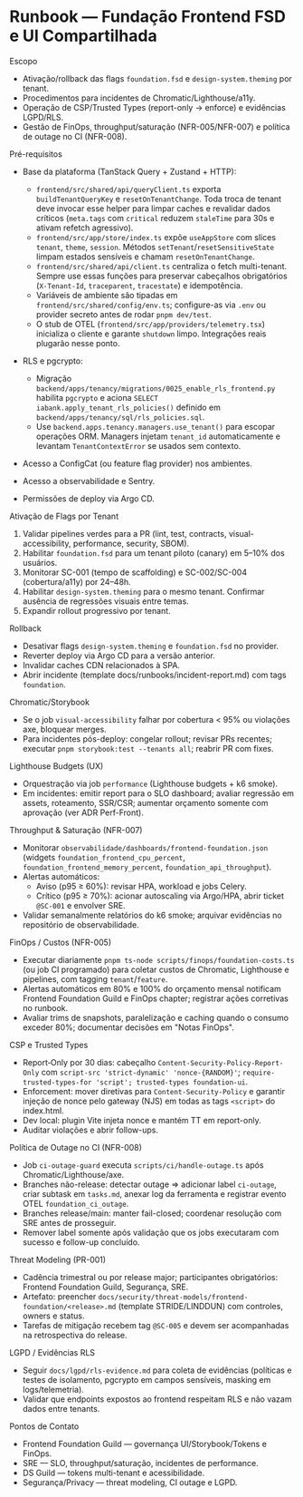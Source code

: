 # Runbook — Fundação Frontend FSD e UI Compartilhada

Escopo
- Ativação/rollback das flags `foundation.fsd` e `design-system.theming` por tenant.
- Procedimentos para incidentes de Chromatic/Lighthouse/a11y.
- Operação de CSP/Trusted Types (report-only → enforce) e evidências LGPD/RLS.
- Gestão de FinOps, throughput/saturação (NFR-005/NFR-007) e política de outage no CI (NFR-008).

Pré-requisitos
- Base da plataforma (TanStack Query + Zustand + HTTP):
  - `frontend/src/shared/api/queryClient.ts` exporta `buildTenantQueryKey` e `resetOnTenantChange`. Toda troca de tenant deve invocar esse helper para limpar caches e revalidar dados críticos (`meta.tags` com `critical` reduzem `staleTime` para 30s e ativam refetch agressivo).
  - `frontend/src/app/store/index.ts` expõe `useAppStore` com slices `tenant`, `theme`, `session`. Métodos `setTenant`/`resetSensitiveState` limpam estados sensíveis e chamam `resetOnTenantChange`.
  - `frontend/src/shared/api/client.ts` centraliza o fetch multi-tenant. Sempre use essas funções para preservar cabeçalhos obrigatórios (`X-Tenant-Id`, `traceparent`, `tracestate`) e idempotência.
  - Variáveis de ambiente são tipadas em `frontend/src/shared/config/env.ts`; configure-as via `.env` ou provider secreto antes de rodar `pnpm dev/test`.
  - O stub de OTEL (`frontend/src/app/providers/telemetry.tsx`) inicializa o cliente e garante `shutdown` limpo. Integrações reais plugarão nesse ponto.
- RLS e pgcrypto:
  - Migração `backend/apps/tenancy/migrations/0025_enable_rls_frontend.py` habilita `pgcrypto` e aciona `SELECT iabank.apply_tenant_rls_policies()` definido em `backend/apps/tenancy/sql/rls_policies.sql`.
  - Use `backend.apps.tenancy.managers.use_tenant()` para escopar operações ORM. Managers injetam `tenant_id` automaticamente e levantam `TenantContextError` se usados sem contexto.

- Acesso a ConfigCat (ou feature flag provider) nos ambientes.
- Acesso a observabilidade e Sentry.
- Permissões de deploy via Argo CD.

Ativação de Flags por Tenant
1) Validar pipelines verdes para a PR (lint, test, contracts, visual-accessibility, performance, security, SBOM).
2) Habilitar `foundation.fsd` para um tenant piloto (canary) em 5–10% dos usuários.
3) Monitorar SC-001 (tempo de scaffolding) e SC-002/SC-004 (cobertura/a11y) por 24–48h.
4) Habilitar `design-system.theming` para o mesmo tenant. Confirmar ausência de regressões visuais entre temas.
5) Expandir rollout progressivo por tenant.

Rollback
- Desativar flags `design-system.theming` e `foundation.fsd` no provider.
- Reverter deploy via Argo CD para a versão anterior.
- Invalidar caches CDN relacionados à SPA.
- Abrir incidente (template docs/runbooks/incident-report.md) com tags `foundation`.

Chromatic/Storybook
- Se o job `visual-accessibility` falhar por cobertura < 95% ou violações axe, bloquear merges.
- Para incidentes pós-deploy: congelar rollout; revisar PRs recentes; executar `pnpm storybook:test --tenants all`; reabrir PR com fixes.

Lighthouse Budgets (UX)
- Orquestração via job `performance` (Lighthouse budgets + k6 smoke).
- Em incidentes: emitir report para o SLO dashboard; avaliar regressão em assets, roteamento, SSR/CSR; aumentar orçamento somente com aprovação (ver ADR Perf-Front).

Throughput & Saturação (NFR-007)
- Monitorar `observabilidade/dashboards/frontend-foundation.json` (widgets `foundation_frontend_cpu_percent`, `foundation_frontend_memory_percent`, `foundation_api_throughput`).
- Alertas automáticos:
  - Aviso (p95 ≥ 60%): revisar HPA, workload e jobs Celery.
  - Crítico (p95 ≥ 70%): acionar autoscaling via Argo/HPA, abrir ticket `@SC-001` e envolver SRE.
- Validar semanalmente relatórios do k6 smoke; arquivar evidências no repositório de observabilidade.

FinOps / Custos (NFR-005)
- Executar diariamente `pnpm ts-node scripts/finops/foundation-costs.ts` (ou job CI programado) para coletar custos de Chromatic, Lighthouse e pipelines, com tagging `tenant`/`feature`.
- Alertas automáticos em 80% e 100% do orçamento mensal notificam Frontend Foundation Guild e FinOps chapter; registrar ações corretivas no runbook.
- Avaliar trims de snapshots, paralelização e caching quando o consumo exceder 80%; documentar decisões em "Notas FinOps".

CSP e Trusted Types
- Report‑Only por 30 dias: cabeçalho `Content-Security-Policy-Report-Only` com `script-src 'strict-dynamic' 'nonce-{RANDOM}'`; `require-trusted-types-for 'script'; trusted-types foundation-ui`.
- Enforcement: mover diretivas para `Content-Security-Policy` e garantir injeção de nonce pelo gateway (NJS) em todas as tags `<script>` do index.html.
- Dev local: plugin Vite injeta nonce e mantém TT em report-only.
- Auditar violações e abrir follow-ups.

Política de Outage no CI (NFR-008)
- Job `ci-outage-guard` executa `scripts/ci/handle-outage.ts` após Chromatic/Lighthouse/axe.
- Branches não-release: detectar outage ⇒ adicionar label `ci-outage`, criar subtask em `tasks.md`, anexar log da ferramenta e registrar evento OTEL `foundation_ci_outage`.
- Branches release/main: manter fail-closed; coordenar resolução com SRE antes de prosseguir.
- Remover label somente após validação que os jobs executaram com sucesso e follow-up concluído.

Threat Modeling (PR-001)
- Cadência trimestral ou por release major; participantes obrigatórios: Frontend Foundation Guild, Segurança, SRE.
- Artefato: preencher `docs/security/threat-models/frontend-foundation/<release>.md` (template STRIDE/LINDDUN) com controles, owners e status.
- Tarefas de mitigação recebem tag `@SC-005` e devem ser acompanhadas na retrospectiva do release.

LGPD / Evidências RLS
- Seguir `docs/lgpd/rls-evidence.md` para coleta de evidências (políticas e testes de isolamento, pgcrypto em campos sensíveis, masking em logs/telemetria).
- Validar que endpoints expostos ao frontend respeitam RLS e não vazam dados entre tenants.

Pontos de Contato
- Frontend Foundation Guild — governança UI/Storybook/Tokens e FinOps.
- SRE — SLO, throughput/saturação, incidentes de performance.
- DS Guild — tokens multi-tenant e acessibilidade.
- Segurança/Privacy — threat modeling, CI outage e LGPD.
